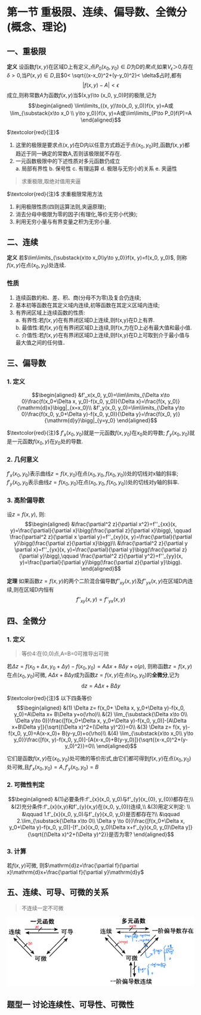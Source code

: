 # 第一节 重极限、连续、偏导数、全微分(概念、理论)

## 一、重极限

**定义** 设函数$f(x,y)$在区域D上有定义,点$P_0(x_0,y_0)\in D$为D的*聚点*,如果$V_{\epsilon}＞0$,存在$\delta> 0$,当$P(x,y)\in D$,且$0< \sqrt{(x-x_0)^2+(y-y_0)^2}< \delta$占时,都有
$$|f(x,y)-A|< \epsilon$$
成立,则称常数$A$为函数$f(x,y)$当$(x,y)\to (x_0, y_0)时的极限,记为 
$$\begin{aligned}
\lim\limits_{(x, y)\to(x_0, y_0)}f(x, y)=A或\lim_{\substack{x\to x_0 \\ y\to y_0}}f(x, y)=A或\lim\limits_{P\to P_0}f(P)=A
\end{aligned}$$

$\textcolor{red}{注}$  
1. 这里的极限是要求点$(x, y)$在D内以任意方式趋近于点$(x_0, y_0)$时,函数$f(x,y)$都趋近于同一确定的常数A,否则该极限就不存在.
2. 一元函数极限中的下述性质对多元函数仍成立  
	a. 局部有界性
	b. 保号性
	c. 有理运算
	d. 极限与无穷小的关系
	e. 夹逼性


> 求重极限,取绝对值用夹逼
> 

$\textcolor{red}{注}$ 求重极限常用方法
1. 利用极限性质(四则运算法则,夹逼原理);
2. 消去分母中极限为零的因子(有理化,等价无穷小代换);
3. 利用无穷小量与有界变量之积为无穷小量.

## 二、连续

**定义** 若$\lim\limits_{\substack{x\to x_0\\y\to y_0}}f(x, y)=f(x_0, y_0)$, 则称$f(x, y)$在点$(x_0, y_0)$处连续.

### 性质
1. 连续函数的和、差、积、商(分母不为零)及复合仍连续;
2. 基本初等函数在其定义域内连续,初等函数在其定义区域内连续;
3. 有界闭区域上连续函数的性质:  
	a. 有界性:若$f(x,y)$在有界闭区域D上连续,则f(x,y)在D上有界.  
	b. 最值性:若$f(x,y)$在有界闭区域D上连续,则f(x,力在D上必有最大值和最小值.  
	c. 介值性:若$f(x,y)$在有界闭区域D上连续,则f(x,y)在D上可取到介于最小值与 最大值之间的任何值． 

## 三、偏导数

### 1. 定义
$$\begin{aligned}
&f'_x(x_0, y_0)=\lim\limits_{\Delta x\to 0}\frac{f(x_0+\Delta x, y_0)-f(x_0, y_0)}{\Delta x}=\frac{f(x, y_0)}{\mathrm{d}x}\bigg|_{x=x_0}\\
&f'_y(x_0, y_0)=\lim\limits_{\Delta y\to 0}\frac{f(x_0, y_0+\Delta y)-f(x_0, y_0)}{\Delta y}=\frac{f(x_0, y)}{\mathrm{d}y}\bigg|_{y=y_0}
\end{aligned}$$

$\textcolor{red}{注}$ $f'_x(x_0, y_0)$就是一元函数$f(x, y_0)$在$x_0$处的导数;
$f'_y(x_0, y_0)$就是一元函数$f(x_0, y)$在$y_0$处的导数.

### 2. 几何意义

$f'_x(x_0, y_0)$表示曲线$z=f(x,y_0)$在点$(x_0, y_0, f(x_0, y_0))$处的切线对x轴的斜率;  
$f'_y(x_0, y_0$表示曲线$z=f(x_0, y_0)$在点$(x_0, y_0, f(x_0, y_0))$处的切线对y轴的斜率.
    
### 3. 高阶偏导数
设$z=f(x, y)$, 则:
$$\begin{aligned}
&\frac{\partial^2 z}{\partial x^2}=f''_{xx}(x, y)=\frac{\partial}{\partial x}\bigg(\frac{\partial z}{\partial x}\bigg), \qquad \frac{\partial^2 z}{\partial x \partial y}=f''_{xy}(x, y)=\frac{\partial}{\partial y}\bigg(\frac{\partial z}{\partial x}\bigg)\\
&\frac{\partial^2 z}{\partial y \partial x}=f''_{yx}(x, y)=\frac{\partial}{\partial y}\bigg(\frac{\partial z}{\partial y}\bigg),\qquad \frac{\partial^2 z}{\partial y^2}=f''_{yy}(x, y)=\frac{\partial}{\partial y}\bigg(\frac{\partial z}{\partial y}\bigg). 
\end{aligned}$$

**定理** 如果函数$z=f(x, y)$的两个二阶混合偏导数$f''_{xy}(x, y)$及$f''_{yx}(x, y)$在区域D内连续,则在区域D内恒有
$$
f''_{xy}(x, y)=f''_{yx}(x, y)
$$

## 四、全微分

### 1. 定义
> 等价4:在(0,0)点,A=B=0可推导出可微
> 
若$\Delta z=f(x_0+\Delta x, y_0+\Delta y)-f(x_0, y_0)=A\Delta x+ B\Delta y+o(\rho)$, 则称函数$z=f(x, y)$在点$(x_0, y_0)$可微, $A\Delta x+B\Delta y$成为函数$z=f(x, y)$在点$(x_0, y_0)$的**全微分**,记为
$$\mathrm{d}z=A\Delta x+B\Delta y$$

$\textcolor{red}{注}$ 以下四条等价
$$\begin{aligned}
&(1) \Delta z= f(x_0+ \Delta x, y_0+\Delta y)-f(x_0, y_0)=A\Delta x+ B\Delta y+o(\rho)\\
&(2) \lim_{\substack{\Delta x\to 0\\ \Delta y\to 0}}\frac{[f(x_0+\Delta x, y_0+\Delta y)-f(x_0, y_0)]-[A\Delta x+B\Delta y]}{\sqrt{(\Delta x)^2+(\Delta y)^2}}=0\\
&(3) \Delta z= f(x, y)-f(x_0, y_0)=A(x-x_0)+ B(y-y_0)+o(\rho)\\
&(4) \lim_{\substack{x\to x_0\\ y\to y_0}}\frac{[f(x, y)-f(x_0, y_0)]-[A(x-x_0)+B(y-y_0)]}{\sqrt{(x-x_0)^2+(y-y_0)^2}}=0\\
\end{aligned}$$

它们是函数$f(x,y)$在$(x_0, y_0)$处可微的等价形式,由它们都可得到$f(x,y)$在点$(x_0, y_0)$处可微,且$f'_x(x_0, y_0)=A, f'_y(x_0, y_0)=B$

### 2. 可微性判定
$$\begin{aligned}
&(1)必要条件:f'_{x}(x_0, y_0)与f'_{y}(x_{0}, y_{0})都存在;\\
&(2)充分条件:f'_{x}(x,y)和f'_{y}(x,y)在(x_0, y_{0})连续,\\ 
&(3)用定义判定: \\
&\qquad 1.f'_{x}(x_0, y_0)与f'_{y}{x_0, y_0}是否都存在?\\
&\qquad 2.\lim_{\substack{\Delta x\to 0\\ \Delta y \to 0}}\frac{[f(x_0+\Delta x, y_0+\Delta y)-f(x_0, y_0)]-[f'_{x}(x_0, y_0)\Delta x+f'_{y}(x_0, y_0)\Delta y]}{\sqrt{(\Delta x)^2+(\Delta y)^2}}是否为零?
\end{aligned}$$

### 3. 计算
若$f(x, y)$可微, 则$\mathrm{d}z=\frac{\partial f}{\partial x}\mathrm{d}x+\frac{\partial f}{\partial y}\mathrm{d}y$


## 五、连续、可导、可微的关系
> 不连续一定不可微
> 

![connection2](../Accessory/connection2.png)

## 题型一 讨论连续性、可导性、可微性
